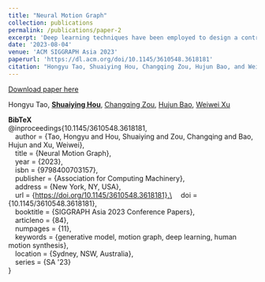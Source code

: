 ```yaml
---
title: "Neural Motion Graph"
collection: publications
permalink: /publications/paper-2
excerpt: 'Deep learning techniques have been employed to design a controllable human motion synthesizer. Despite their potential, however, designing a neural network-based motion synthesis that enables flexible user interaction, fine-grained controllability, and the support of new types of motions at reduced time and space consumption costs remains a challenge. In this paper, we propose a novel approach, a neural motion graph, that addresses the challenge by enabling scalability to new motions while using compact neural networks. Our approach represents each type of motion with a separate neural node to reduce the cost of adding new motion types. In addition, designing a separate neural node for each motion type enables task-specific control strategies and has greater potential to achieve a high-quality synthesis of complex motions, such as the Mongolian dance. Furthermore, a single transition network, which acts as neural edges, is used to model the transition between two motion nodes. The transition network is designed with a lightweight control module to achieve a fine-grained response to user control signals. Overall, the design choice makes the neural motion graph highly controllable and scalable. In addition to being fully flexible to user interaction through high-level and fine-grained user-control signals, our experimental and subjective evaluation results demonstrate that our proposed approach, neural motion graph, outperforms state-of-the-art human motion synthesis methods in terms of the quality of controlled motion generation.'
date: '2023-08-04'
venue: 'ACM SIGGRAPH Asia 2023'
paperurl: 'https://dl.acm.org/doi/10.1145/3610548.3618181'
citation: "Hongyu Tao, Shuaiying Hou, Changqing Zou, Hujun Bao, and Weiwei Xu. 2023. Neural Motion Graph. In SIGGRAPH Asia 2023 Conference Papers (SA '23). Association for Computing Machinery, New York, NY, USA, Article 84, 1–11. https://doi.org/10.1145/3610548.3618181"
---
```


[Download paper here](https://dl.acm.org/doi/10.1145/3610548.3618181)

Hongyu Tao, [**Shuaiying Hou**](https://houericsy.github.io/ShuaiyingHou/), [Changqing Zou](https://changqingzou.weebly.com/), [Hujun Bao](http://www.cad.zju.edu.cn/home/bao/), [Weiwei Xu](http://www.cad.zju.edu.cn/home/weiweixu/weiweixu_en.htm)


**BibTeX**\
@inproceedings{10.1145/3610548.3618181,\
&emsp;author = {Tao, Hongyu and Hou, Shuaiying and Zou, Changqing and Bao, Hujun and Xu, Weiwei},\
&emsp;title = {Neural Motion Graph},\
&emsp;year = {2023},\
&emsp;isbn = {9798400703157},\
&emsp;publisher = {Association for Computing Machinery},\
&emsp;address = {New York, NY, USA},\
&emsp;url = {https://doi.org/10.1145/3610548.3618181},\
&emsp;doi = {10.1145/3610548.3618181},\
&emsp;booktitle = {SIGGRAPH Asia 2023 Conference Papers},\
&emsp;articleno = {84},\
&emsp;numpages = {11},\
&emsp;keywords = {generative model, motion graph, deep learning, human motion synthesis},\
&emsp;location = {Sydney, NSW, Australia},\
&emsp;series = {SA '23}\
}